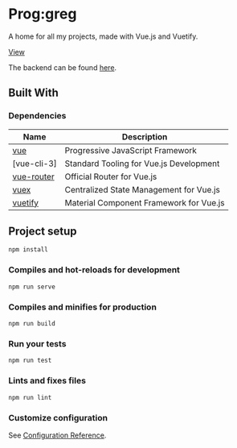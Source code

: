 # Prog:greg

A home for all my projects, made with Vue.js and Vuetify.

<a href="https://proggreg.github.io/Vue_Proggreg/">View</a>

The backend can be found <a href="https://github.com/proggreg/proggreg-backend">here</a>.

## Built With
### Dependencies
| Name| Description | 
|--|--|
|[vue]|Progressive JavaScript Framework
|[vue-cli-3]|️Standard Tooling for Vue.js Development
|[vue-router]|Official Router for Vue.js
|[vuex]|️Centralized State Management for Vue.js
|[vuetify]|️Material Component Framework for Vue.js

[vue]: https://vuejs.org
[vue-router]: https://router.vuejs.org
[vue-cli-2]: https://cli.vuejs.org
[vuex]: https://vuex.vuejs.org
[vuetify]: https://vuetifyjs.com

## Project setup
```
npm install
```

### Compiles and hot-reloads for development
```
npm run serve
```

### Compiles and minifies for production
```
npm run build
```

### Run your tests
```
npm run test
```

### Lints and fixes files
```
npm run lint
```

### Customize configuration
See [Configuration Reference](https://cli.vuejs.org/config/).

